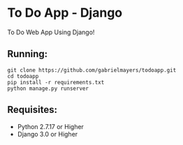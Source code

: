 # To Do App - Django

To Do Web App Using Django!

## Running:

```
git clone https://github.com/gabrielmayers/todoapp.git
cd todoapp
pip install -r requirements.txt
python manage.py runserver

```

## Requisites:

* Python 2.7.17 or Higher
* Django 3.0 or Higher
